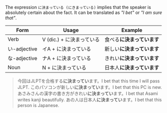 The expression `に決まっている (にきまっている)` implies that the speaker is absolutely certain about the fact. It can be translated as *"I bet"* or *"I am sure that"*.

|Form|Usage|Example|
|-|-|-|
|Verb|V (dic.) + に決まっている|食べる**に決まっています**|
|い-adjective|イA + に決まっている|新しい**に決まっています**|
|な-adjective|ナA + に決まっている|きれい**に決まっています**|
|Noun|N + に決まっている|日本人**に決まっています**|

>今回はJLPTを合格する**に決まってい**ます。I bet that this time I will pass JLPT.
>このパソコンが新しい**に決まってい**ます。I bet that this PC is new.
>あさみさんの漢字の書き方がきれい**に決まってい**ます。I bet that Asami writes kanji beautifully.
>あの人は日本人**に決まってい**ます。I bet that this person is Japanese.